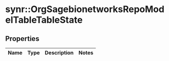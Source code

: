 # synr::OrgSagebionetworksRepoModelTableTableState


## Properties
Name | Type | Description | Notes
------------ | ------------- | ------------- | -------------


